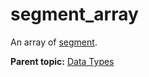 # segment\_array

An array of [segment](r_segment.md#).

**Parent topic:** [Data Types](../data_types/datatypes.md)

